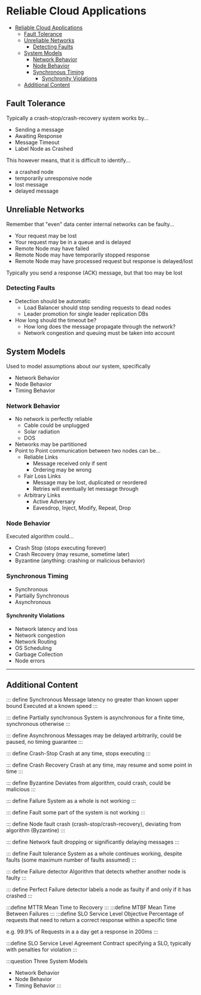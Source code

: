 # Reliable Cloud Applications

- [Reliable Cloud Applications](#reliable-cloud-applications)
  - [Fault Tolerance](#fault-tolerance)
  - [Unreliable Networks](#unreliable-networks)
    - [Detecting Faults](#detecting-faults)
  - [System Models](#system-models)
    - [Network Behavior](#network-behavior)
    - [Node Behavior](#node-behavior)
    - [Synchronous Timing](#synchronous-timing)
      - [Synchronity Violations](#synchronity-violations)
  - [Additional Content](#additional-content)


## Fault Tolerance

Typically a crash-stop/crash-recovery system works by...
- Sending a message
- Awaiting Response
- Message Timeout
- Label Node as Crashed

This however means, that it is difficult to identify...
- a crashed node
- temporarily unresponsive node
- lost message
- delayed message


## Unreliable Networks

Remember that "even" data center internal networks can be faulty...
- Your request may be lost
- Your request may be in a queue and is delayed
- Remote Node may have failed
- Remote Node may have temporarily stopped response
- Remote Node may have processed request but response is delayed/lost

Typically you send a response (ACK) message, but that too may be lost

### Detecting Faults
- Detection should be automatic
  - Load Balancer should stop sending requests to dead nodes
  - Leader promotion for single leader replication DBs
- How long should the timeout be?
  - How long does the message propagate through the network?
  - Network congestion and queuing must be taken into account

## System Models

Used to model assumptions about our system, specifically

- Network Behavior
- Node Behavior
- Timing Behavior

### Network Behavior
- No network is perfectly reliable
  - Cable could be unplugged
  - Solar radiation
  - DOS
- Networks may be partitioned
- Point to Point communication between two nodes can be...
  - Reliable Links
    - Message received only if sent
    - Ordering may be wrong
  - Fair Loss Links
    - Message may be lost, duplicated or reordered
    - Retries will eventually let message through
  - Arbitrary Links
    - Active Adversary
    - Eavesdrop, Inject, Modify, Repeat, Drop  



### Node Behavior 
Executed algorithm could...
- Crash Stop (stops executing forever)
- Crash Recovery (may resume, sometime later)
- Byzantine (anything: crashing or malicious behavior)

### Synchronous Timing

- Synchronous
- Partially Synchronous
- Asynchronous

#### Synchronity Violations

- Network latency and loss
- Network congestion 
- Network Routing
- OS Scheduling
- Garbage Collection
- Node errors

---

## Additional Content

::: define Synchronous
Message latency no greater than known upper bound
Executed at a known speed
:::


::: define Partially synchronous
System is asynchronous for a finite time, synchronous otherwise
:::

::: define Asynchronous
Messages may be delayed arbitrarily, could be paused, no timing guarantee
:::

::: define Crash-Stop
Crash at any time, stops executing
:::

::: define Crash Recovery
Crash at any time, may resume and some point in time
:::

::: define Byzantine
Deviates from algorithm, could crash, could be malicious
:::

::: define Failure
System as a whole is not working
:::

::: define Fault
 some part of the system is not working
:::

::: define Node fault
crash (crash-stop/crash-recovery), deviating from algorithm (Byzantine)
:::

::: define Network fault
dropping or significantly delaying messages
:::

::: define Fault tolerance
System as a whole continues working, despite faults (some maximum number of faults assumed)
:::

::: define Failure detector
Algorithm that detects whether another node is faulty
:::

::: define Perfect Failure detector
labels a node as faulty if and only if it has crashed
:::

:::define MTTR
Mean Time to Recovery
:::
:::define MTBF
Mean Time Between Failures
:::
:::define SLO
Service Level Objective
Percentage of requests that need to return a correct response within a specific time

e.g. 99.9% of Requests in a a day get a response in 200ms
:::

:::define SLO
Service Level Agreement
Contract specifying a SLO, typically with penalties for violation
:::

:::question Three System Models
- Network Behavior
- Node Behavior
- Timing Behavior
:::